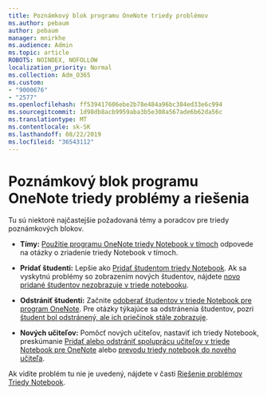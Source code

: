 ```yaml
---
title: Poznámkový blok programu OneNote triedy problémov
ms.author: pebaum
author: pebaum
manager: mnirkhe
ms.audience: Admin
ms.topic: article
ROBOTS: NOINDEX, NOFOLLOW
localization_priority: Normal
ms.collection: Adm_O365
ms.custom:
- "9000676"
- "2577"
ms.openlocfilehash: ff539417606ebe2b78e484a96bc384ed33e6c994
ms.sourcegitcommit: 1d98db8acb9959aba3b5e308a567ade6b62da56c
ms.translationtype: MT
ms.contentlocale: sk-SK
ms.lasthandoff: 08/22/2019
ms.locfileid: "36543112"
---
```

# <a name="onenote-class-notebook-issues-and-resolutions"></a>Poznámkový blok programu OneNote triedy problémy a riešenia

Tu sú niektoré najčastejšie požadovaná témy a poradcov pre triedy poznámkových blokov.

- **Tímy:** [Použitie programu OneNote triedy Notebook v tímoch](https://support.office.com/article/bd77f11f-27cd-4d41-bfbd-2b11799f1440) odpovede na otázky o zriadenie triedy Notebook v tímoch.

- **Pridať študenti:** Lepšie ako [Pridať študentom triedy Notebook](https://support.office.com/article/149882af-506a-4689-9fee-39309b97aae8). Ak sa vyskytnú problémy so zobrazením nových študentov, nájdete [novo pridané študentov nezobrazuje v triede notebooku](https://support.office.com/article/4da02c45-b435-4af1-921b-51b8ee40e1c9).

- **Odstrániť študenti:** Začnite [odoberať študentov v triede Notebook pre program OneNote](https://support.office.com/article/86dcf019-408f-4de8-8055-eb61f1578c3c). Pre otázky týkajúce sa odstránenia študentov, pozri [študent bol odstránený, ale ich priečinok stále zobrazuje](https://support.office.com/article/0ed81eaa-c14a-436f-bb6f-ce95f130cc71).

- **Nových učiteľov:** Pomôcť nových učiteľov, nastaviť ich triedy Notebook, preskúmanie [Pridať alebo odstrániť spoluprácu učiteľov v triede Notebook pre OneNote](https://support.office.com/article/fdcb870b-49a7-4a14-9ea6-d817f88026f8) alebo [prevodu triedy notebook do nového učiteľa](https://support.office.com/article/84ef5d4a-0eec-4d5b-bc22-1317bc3b9027).

Ak vidíte problém tu nie je uvedený, nájdete v časti [Riešenie problémov](https://support.office.com/article/class-notebook-ee70aff9-52e8-449f-be6a-7cbc1d65eaea#ID0EAABAAA=Manage&ID0EABAAA=Troubleshoot) [Triedy Notebook](https://support.office.com/article/class-notebook-ee70aff9-52e8-449f-be6a-7cbc1d65eaea). 


